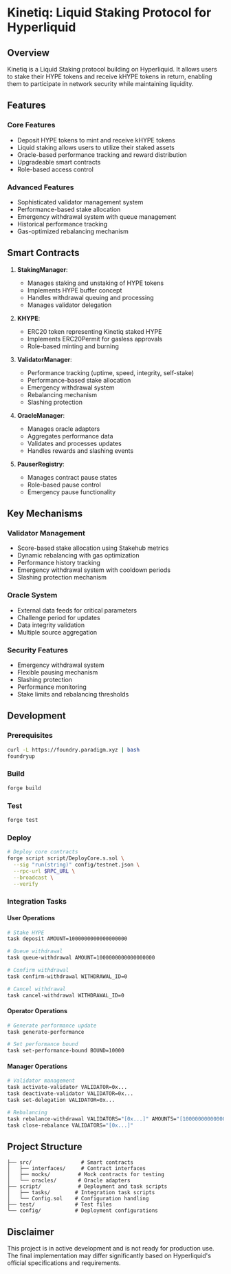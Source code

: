 # Kinetiq: Liquid Staking Protocol for Hyperliquid

## Overview

Kinetiq is a Liquid Staking protocol building on Hyperliquid. It allows users to stake their HYPE tokens and receive kHYPE tokens in return, enabling them to participate in network security while maintaining liquidity.

## Features

### Core Features
- Deposit HYPE tokens to mint and receive kHYPE tokens
- Liquid staking allows users to utilize their staked assets
- Oracle-based performance tracking and reward distribution
- Upgradeable smart contracts
- Role-based access control

### Advanced Features
- Sophisticated validator management system
- Performance-based stake allocation
- Emergency withdrawal system with queue management
- Historical performance tracking
- Gas-optimized rebalancing mechanism

## Smart Contracts

1. **StakingManager**: 
   - Manages staking and unstaking of HYPE tokens
   - Implements HYPE buffer concept
   - Handles withdrawal queuing and processing
   - Manages validator delegation

2. **KHYPE**: 
   - ERC20 token representing Kinetiq staked HYPE
   - Implements ERC20Permit for gasless approvals
   - Role-based minting and burning

3. **ValidatorManager**: 
   - Performance tracking (uptime, speed, integrity, self-stake)
   - Performance-based stake allocation
   - Emergency withdrawal system
   - Rebalancing mechanism
   - Slashing protection

4. **OracleManager**: 
   - Manages oracle adapters
   - Aggregates performance data
   - Validates and processes updates
   - Handles rewards and slashing events

5. **PauserRegistry**: 
   - Manages contract pause states
   - Role-based pause control
   - Emergency pause functionality

## Key Mechanisms

### Validator Management
- Score-based stake allocation using Stakehub metrics
- Dynamic rebalancing with gas optimization
- Performance history tracking
- Emergency withdrawal system with cooldown periods
- Slashing protection mechanism

### Oracle System
- External data feeds for critical parameters
- Challenge period for updates
- Data integrity validation
- Multiple source aggregation

### Security Features
- Emergency withdrawal system
- Flexible pausing mechanism
- Slashing protection
- Performance monitoring
- Stake limits and rebalancing thresholds

## Development

### Prerequisites
```bash
curl -L https://foundry.paradigm.xyz | bash
foundryup
```

### Build
```bash
forge build
```

### Test
```bash
forge test
```

### Deploy
```bash
# Deploy core contracts
forge script script/DeployCore.s.sol \
  --sig "run(string)" config/testnet.json \
  --rpc-url $RPC_URL \
  --broadcast \
  --verify
```

### Integration Tasks

#### User Operations
```bash
# Stake HYPE
task deposit AMOUNT=1000000000000000000

# Queue withdrawal
task queue-withdrawal AMOUNT=1000000000000000000

# Confirm withdrawal
task confirm-withdrawal WITHDRAWAL_ID=0

# Cancel withdrawal
task cancel-withdrawal WITHDRAWAL_ID=0
```

#### Operator Operations
```bash
# Generate performance update
task generate-performance

# Set performance bound
task set-performance-bound BOUND=10000
```

#### Manager Operations
```bash
# Validator management
task activate-validator VALIDATOR=0x...
task deactivate-validator VALIDATOR=0x...
task set-delegation VALIDATOR=0x...

# Rebalancing
task rebalance-withdrawal VALIDATORS="[0x...]" AMOUNTS="[1000000000000000000]"
task close-rebalance VALIDATORS="[0x...]"
```

## Project Structure

```
├── src/                # Smart contracts
│   ├── interfaces/     # Contract interfaces
│   ├── mocks/         # Mock contracts for testing
│   └── oracles/       # Oracle adapters
├── script/            # Deployment and task scripts
│   ├── tasks/        # Integration task scripts
│   └── Config.sol    # Configuration handling
├── test/             # Test files
└── config/           # Deployment configurations
```

## Disclaimer

This project is in active development and is not ready for production use. The final implementation may differ significantly based on Hyperliquid's official specifications and requirements.


